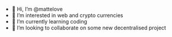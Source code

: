 - 👋 Hi, I’m @mattelove
- 👀 I’m interested in web and crypto currencies
- 🌱 I’m currently learning coding
- 💞️ I’m looking to collaborate on some new decentralised project

<!---
mattelove/mattelove is a ✨ special ✨ repository because its `README.md` (this file) appears on your GitHub profile.
You can click the Preview link to take a look at your changes.
--->
